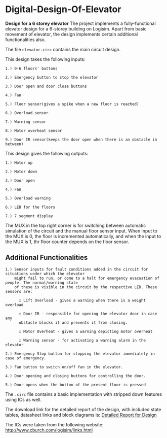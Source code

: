 # Digital-Design-Of-Elevator

**Design for a 6 storey elevator**
The project implements a fully-functional elevator design for a 6-storey building on Logisim. Apart from basic movement of elevator, the design implements certain additional functionalities also.

The file `elevator.circ` contains the main circuit design.

This design takes the following inputs:

    1.) 0-6 floors' buttons
  
    2.) Emergency button to stop the elevator
  
    3.) Door open and door close buttons
  
    4.) Fan
  
    5.) Floor sensor(gives a spike when a new floor is reached)
  
    6.) Overload sensor
  
    7.) Warning sensor
  
    8.) Motor overheat sensor
  
    9.) Door IR sensor(keeps the door open when there is an obstacle in between)
  
This design gives the following outputs:

    1.) Motor up
  
    2.) Motor down
  
    3.) Door open
  
    4.) Fan
  
    5.) Overload warning
  
    6.) LED for the floors
  
    7.) 7 segment display
  
The MUX in the top right corner is for switching between automatic simulation of the circuit and the manual floor sensor input.
When input to the MUX is 0, the floor is incremented automatically, and when the input to the MUX is 1, thr floor counter depends on the floor sensor.

## Additional Functionalities

    1.) Sensor inputs for fault conditions added in the circuit for situations under which the elevator 
        might fail to run, or come to a halt for emergency evacuation of people. The normal/warning state 
        of these is visible in the circuit by the respective LED. These sensors are:
      
          ○ Lift Overload - gives a warning when there is a weight overload
        
          ○ Door IR - responsible for opening the elevator door in case any
          obstacle blocks it and prevents it from closing.
          
          ○ Motor Overheat - gives a warning depicting motor overheat
        
          ○ Warning sensor - for activating a warning alarm in the elevator
        
    2.) Emergency Stop button for stopping the elevator immediately in case of emergency.

    3.) Fan button to switch on/off fan in the elevator.
  
    4.) Door opening and closing buttons for controlling the door.
  
    5.) Door opens when the button of the present floor is pressed

The `.circ` file contains a basic implementation with stripped down features using ICs as well.

The download link for the detailed report of the design, with included state tables, datasheet links and block diagrams is: [Detailed Report for Design](https://github.com/nootums/Digital-design-of-elevator/raw/main/Detailed%20Report%20for%20Elevator%20System.pdf)

The ICs were taken from the following website: http://www.cburch.com/logisim/links.html
